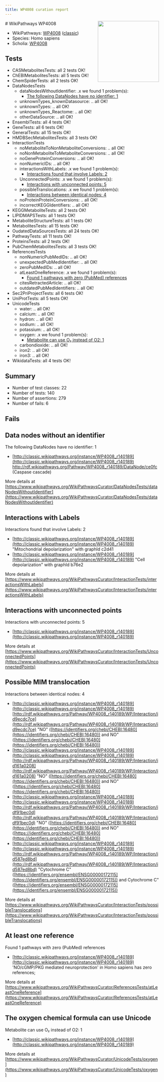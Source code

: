 ```yaml
---
title: WP4008 curation report
---
```


<img style="float: right; width: 200px" src="https://upload.wikimedia.org/wikipedia/commons/thumb/8/83/Wplogo_with_text_500.png/640px-Wplogo_with_text_500.png" />
# WikiPathways WP4008

* WikiPathways: [WP4008](https://wikipathways.org/pathways/WP4008) ([classic](https://classic.wikipathways.org/instance/WP4008))
* Species: Homo sapiens
* Scholia: [WP4008](https://scholia.toolforge.org/wikipathways/WP4008)
## Tests
* CASMetabolitesTests: all 2 tests OK!
* ChEBIMetabolitesTests: all 5 tests OK!
* ChemSpiderTests: all 2 tests OK!
* DataNodesTests
    * dataNodesWithoutIdentifier: .x we found 1 problem(s):
        * [The following DataNodes have no identifier: 1](#d2d32fa0)
    * unknownTypes_knownDatasource: .. all OK!
    * unknownTypes: .. all OK!
    * unknownTypes_Reactome: .. all OK!
    * otherDataSource: .. all OK!
* EnsemblTests: all 4 tests OK!
* GeneTests: all 6 tests OK!
* GeneralTests: all 15 tests OK!
* HMDBSecMetabolitesTests: all 3 tests OK!
* InteractionTests
    * noMetaboliteToNonMetaboliteConversions: .. all OK!
    * noNonMetaboliteToMetaboliteConversions: .. all OK!
    * noGeneProteinConversions: .. all OK!
    * nonNumericIDs: .. all OK!
    * interactionsWithLabels: .x we found 1 problem(s):
        * [Interactions found that involve Labels: 2](#630d2679)
    * UnconnectedPoints: .x we found 1 problem(s):
        * [Interactions with unconnected points: 5](#35a61add)
    * possibleTranslocations: .x we found 1 problem(s):
        * [Interactions between identical nodes: 4](#1c118209)
    * noProteinProteinConversions: .. all OK!
    * incorrectKEGGIdentifiers: .. all OK!
* KEGGMetaboliteTests: all 2 tests OK!
* LIPIDMAPSTests: all 1 tests OK!
* MetaboliteStructureTests: all 1 tests OK!
* MetabolitesTests: all 15 tests OK!
* OudatedDataSourcesTests: all 24 tests OK!
* PathwayTests: all 11 tests OK!
* ProteinsTests: all 2 tests OK!
* PubChemMetabolitesTests: all 3 tests OK!
* ReferencesTests
    * nonNumericPubMedIDs: .. all OK!
    * unexpectedPubMedIdentifier: .. all OK!
    * zeroPubMedIDs: .. all OK!
    * atLeastOneReference: .x we found 1 problem(s):
        * [Found 1 pathways with zero (PubMed) references](#d0a459f0)
    * citesRetractedArticle: .. all OK!
    * outdatedPubMedIdentifiers: .. all OK!
* Sec2PriProjectTests: all 6 tests OK!
* UniProtTests: all 5 tests OK!
* UnicodeTests
    * water: .. all OK!
    * calcium: .. all OK!
    * hydron: .. all OK!
    * sodium: .. all OK!
    * potassium: .. all OK!
    * oxygen: .x we found 1 problem(s):
        * [Metabolite can use O₂ instead of O2: 1](#a55ec885)
    * carbondioxide: .. all OK!
    * iron2: .. all OK!
    * iron3: .. all OK!
* WikidataTests: all 4 tests OK!


## Summary

* Number of test classes: 22
* Number of tests: 140
* Number of assertions: 279
* Number of fails: 6

## Fails

<a name="d2d32fa0" />

## Data nodes without an identifier

The following DataNodes have no identifier: 1

* [http://classic.wikipathways.org/instance/WP4008_r140189](http://classic.wikipathways.org/instance/WP4008_r140189) http://rdf.wikipathways.org/Pathway/WP4008_r140189/DataNode/ce0fc (Caspase cascade)


More details at [https://www.wikipathways.org/WikiPathwaysCurator/DataNodesTests/dataNodesWithoutIdentifier](https://www.wikipathways.org/WikiPathwaysCurator/DataNodesTests/dataNodesWithoutIdentifier)

<a name="630d2679" />

## Interactions with Labels

Interactions found that involve Labels: 2

* [http://classic.wikipathways.org/instance/WP4008_r140189](http://classic.wikipathways.org/instance/WP4008_r140189) "Mitochondrial depolarization" with graphId c2d41
* [http://classic.wikipathways.org/instance/WP4008_r140189](http://classic.wikipathways.org/instance/WP4008_r140189) "Cell depolarization" with graphId b76e2


More details at [https://www.wikipathways.org/WikiPathwaysCurator/InteractionTests/interactionsWithLabels](https://www.wikipathways.org/WikiPathwaysCurator/InteractionTests/interactionsWithLabels)

<a name="35a61add" />

## Interactions with unconnected points

Interactions with unconnected points: 5

* [http://classic.wikipathways.org/instance/WP4008_r140189](http://classic.wikipathways.org/instance/WP4008_r140189)


More details at [https://www.wikipathways.org/WikiPathwaysCurator/InteractionTests/UnconnectedPoints](https://www.wikipathways.org/WikiPathwaysCurator/InteractionTests/UnconnectedPoints)

<a name="1c118209" />

## Possible MIM translocation

Interactions between identical nodes: 4

* [http://classic.wikipathways.org/instance/WP4008_r140189](http://classic.wikipathways.org/instance/WP4008_r140189) [http://rdf.wikipathways.org/Pathway/WP4008_r140189/WP/Interaction/id9ecdc7ce](http://rdf.wikipathways.org/Pathway/WP4008_r140189/WP/Interaction/id9ecdc7ce) "NO" ([https://identifiers.org/chebi/CHEBI:16480](https://identifiers.org/chebi/CHEBI:16480)) and 
NO" ([https://identifiers.org/chebi/CHEBI:16480](https://identifiers.org/chebi/CHEBI:16480))
* [http://classic.wikipathways.org/instance/WP4008_r140189](http://classic.wikipathways.org/instance/WP4008_r140189) [http://rdf.wikipathways.org/Pathway/WP4008_r140189/WP/Interaction/id161a0208](http://rdf.wikipathways.org/Pathway/WP4008_r140189/WP/Interaction/id161a0208) "NO" ([https://identifiers.org/chebi/CHEBI:16480](https://identifiers.org/chebi/CHEBI:16480)) and 
NO" ([https://identifiers.org/chebi/CHEBI:16480](https://identifiers.org/chebi/CHEBI:16480))
* [http://classic.wikipathways.org/instance/WP4008_r140189](http://classic.wikipathways.org/instance/WP4008_r140189) [http://rdf.wikipathways.org/Pathway/WP4008_r140189/WP/Interaction/idf91bec0d](http://rdf.wikipathways.org/Pathway/WP4008_r140189/WP/Interaction/idf91bec0d) "NO" ([https://identifiers.org/chebi/CHEBI:16480](https://identifiers.org/chebi/CHEBI:16480)) and 
NO" ([https://identifiers.org/chebi/CHEBI:16480](https://identifiers.org/chebi/CHEBI:16480))
* [http://classic.wikipathways.org/instance/WP4008_r140189](http://classic.wikipathways.org/instance/WP4008_r140189) [http://rdf.wikipathways.org/Pathway/WP4008_r140189/WP/Interaction/id587ed8bd](http://rdf.wikipathways.org/Pathway/WP4008_r140189/WP/Interaction/id587ed8bd) "Cytochrome C" ([https://identifiers.org/ensembl/ENSG00000172115](https://identifiers.org/ensembl/ENSG00000172115)) and 
Cytochrome C" ([https://identifiers.org/ensembl/ENSG00000172115](https://identifiers.org/ensembl/ENSG00000172115))


More details at [https://www.wikipathways.org/WikiPathwaysCurator/InteractionTests/possibleTranslocations](https://www.wikipathways.org/WikiPathwaysCurator/InteractionTests/possibleTranslocations)

<a name="d0a459f0" />

## At least one reference

Found 1 pathways with zero (PubMed) references

* [http://classic.wikipathways.org/instance/WP4008_r140189](http://classic.wikipathways.org/instance/WP4008_r140189) 'NO/cGMP/PKG mediated neuroprotection' in Homo sapiens has zero references; 


More details at [https://www.wikipathways.org/WikiPathwaysCurator/ReferencesTests/atLeastOneReference](https://www.wikipathways.org/WikiPathwaysCurator/ReferencesTests/atLeastOneReference)

<a name="a55ec885" />

## The oxygen chemical formula can use Unicode

Metabolite can use O₂ instead of O2: 1

* [http://classic.wikipathways.org/instance/WP4008_r140189](http://classic.wikipathways.org/instance/WP4008_r140189)


More details at [https://www.wikipathways.org/WikiPathwaysCurator/UnicodeTests/oxygen](https://www.wikipathways.org/WikiPathwaysCurator/UnicodeTests/oxygen)

